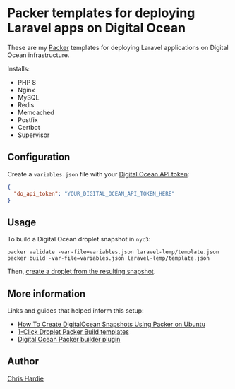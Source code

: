 # Packer templates for deploying Laravel apps on Digital Ocean

These are my [Packer](https://www.packer.io) templates for deploying Laravel applications on Digital Ocean infrastructure.

Installs:

* PHP 8
* Nginx
* MySQL
* Redis
* Memcached
* Postfix
* Certbot
* Supervisor

## Configuration

Create a `variables.json` file with your [Digital Ocean API token](https://cloud.digitalocean.com/account/api/tokens):

```json
{
  "do_api_token": "YOUR_DIGITAL_OCEAN_API_TOKEN_HERE"
}
```

## Usage

To build a Digital Ocean droplet snapshot in `nyc3`:

```shell
packer validate -var-file=variables.json laravel-lemp/template.json
packer build -var-file=variables.json laravel-lemp/template.json
```

Then, [create a droplet from the resulting snapshot](https://docs.digitalocean.com/products/images/snapshots/how-to/create-and-restore-droplets/).

## More information

Links and guides that helped inform this setup:

* [How To Create DigitalOcean Snapshots Using Packer on Ubuntu](https://www.digitalocean.com/community/tutorials/how-to-create-digitalocean-snapshots-using-packer-on-ubuntu-16-04#troubleshooting)
* [1-Click Droplet Packer Build templates](https://github.com/digitalocean/droplet-1-clicks)
* [Digital Ocean Packer builder plugin](https://www.packer.io/plugins/builders/digitalocean)

## Author

[Chris Hardie](https://chrishardie.com/)